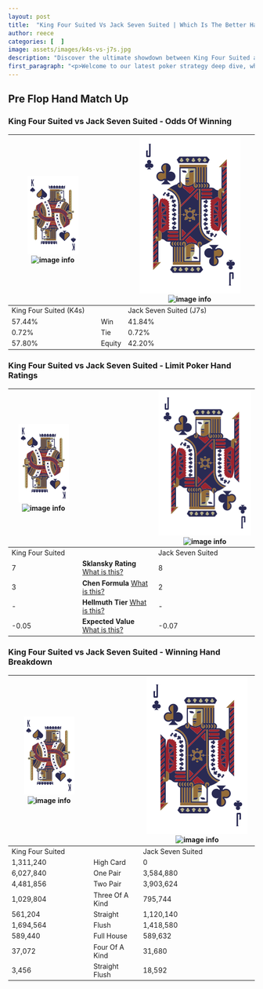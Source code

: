 ```yaml
---
layout: post
title:  "King Four Suited Vs Jack Seven Suited | Which Is The Better Hand In Poker? A Complete Guide"
author: reece
categories: [  ]
image: assets/images/k4s-vs-j7s.jpg
description: "Discover the ultimate showdown between King Four Suited and Jack Seven Suited in poker! Uncover the odds, strategies, and scenarios where one hand triumphs over the other. Get ready to up your poker game with this thrilling analysis."
first_paragraph: "<p>Welcome to our latest poker strategy deep dive, where we're pitting two distinct hands against each other in a high-stakes showdown: King Four Suited vs Jack Seven Suited.</p><p>In the dynamic world of poker, every decision counts, and knowing which hand holds the upper hand is key to your success at the table.</p><p>In this article, we'll dissect these two hands, explore the scenarios where one dominates the other, and equip you with the knowledge to make strategic choices that can tip the odds in your favor.</p><p>Get ready to unravel the intriguing dynamics of these poker hands and elevate your game to new heights.</p>"
---
```




[comment]: # (sp0)

## Pre Flop Hand Match Up

<div class="table hand-ratings" markdown="1"> 



### King Four Suited vs Jack Seven Suited - Odds Of Winning


    
| ![image info](assets/images/hand1/K.png) ![image info](assets/images/hand1/4s.png) |  | ![image info](assets/images/hand2/J.png) ![image info](assets/images/hand2/7s.png) |
| -------- | -------- | -------- |
| King Four Suited (K4s) |  | Jack Seven Suited (J7s) |
| 57.44% | Win | 41.84% |
| 0.72% | Tie | 0.72% |
| 57.80% | Equity | 42.20% |




[comment]: # (sp1)



### King Four Suited vs Jack Seven Suited - Limit Poker Hand Ratings


    
| ![image info](assets/images/hand1/K.png) ![image info](assets/images/hand1/4s.png) |  | ![image info](assets/images/hand2/J.png) ![image info](assets/images/hand2/7s.png) |
| -------- | -------- | -------- |
| King Four Suited |  | Jack Seven Suited |
| 7 | **Sklansky Rating** [What is this?](/sklansky-rating-explained) | 8 |
| 3 | **Chen Formula** [What is this?](/chen-formula-explained) | 2 |
| - | **Hellmuth Tier** [What is this?](/Hellmuth-tier-explained) | - |
| -0.05 | **Expected Value** [What is this?](/expected-value-explained) | -0.07 |




[comment]: # (sp2)



### King Four Suited vs Jack Seven Suited - Winning Hand Breakdown


    
| ![image info](assets/images/hand1/K.png) ![image info](assets/images/hand1/4s.png) |  | ![image info](assets/images/hand2/J.png) ![image info](assets/images/hand2/7s.png) |
| -------- | -------- | -------- |
| King Four Suited |  | Jack Seven Suited |
| 1,311,240 | High Card | 0 |
| 6,027,840 | One Pair | 3,584,880 |
| 4,481,856 | Two Pair | 3,903,624 |
| 1,029,804 | Three Of A Kind | 795,744 |
| 561,204 | Straight | 1,120,140 |
| 1,694,564 | Flush | 1,418,580 |
| 589,440 | Full House | 589,632 |
| 37,072 | Four Of A Kind | 31,680 |
| 3,456 | Straight Flush | 18,592 |




[comment]: # (sp3)



</div>

[comment]: # (sp4)



[comment]: # (sp5)

